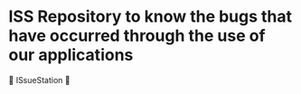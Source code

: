 # ISS   Repository to know the bugs that have occurred through the use of our applications

🚀 ISsueStation 🚀 

              
